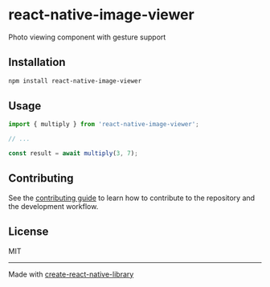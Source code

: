 # react-native-image-viewer

Photo viewing component with gesture support

## Installation

```sh
npm install react-native-image-viewer
```

## Usage

```js
import { multiply } from 'react-native-image-viewer';

// ...

const result = await multiply(3, 7);
```

## Contributing

See the [contributing guide](CONTRIBUTING.md) to learn how to contribute to the repository and the development workflow.

## License

MIT

---

Made with [create-react-native-library](https://github.com/callstack/react-native-builder-bob)
